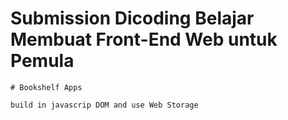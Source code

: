 # Submission Dicoding Belajar Membuat Front-End Web untuk Pemula


```
# Bookshelf Apps

build in javascrip DOM and use Web Storage
	
```
